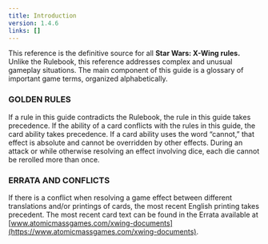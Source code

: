 ```yaml
---
title: Introduction
version: 1.4.6
links: []
---
```


This reference is the definitive source for all **Star Wars: X-Wing rules.** Unlike the Rulebook, this reference addresses complex and unusual gameplay situations. The main component of this guide is a glossary of important game terms, organized alphabetically.

### GOLDEN RULES

If a rule in this guide contradicts the Rulebook, the rule in this guide takes precedence. If the ability of a card conflicts with the rules in this guide, the card ability takes precedence. If a card ability uses the word “cannot,” that effect is absolute and cannot be overridden by other effects. During an attack or while otherwise resolving an effect involving dice, each die cannot be rerolled more than once.

### ERRATA AND CONFLICTS

If there is a conflict when resolving a game effect between different translations and/or printings of cards, the most recent English printing takes precedent. The most recent card text can be found in the Errata available at [www.atomicmassgames.com/xwing-documents](https://www.atomicmassgames.com/xwing-documents).